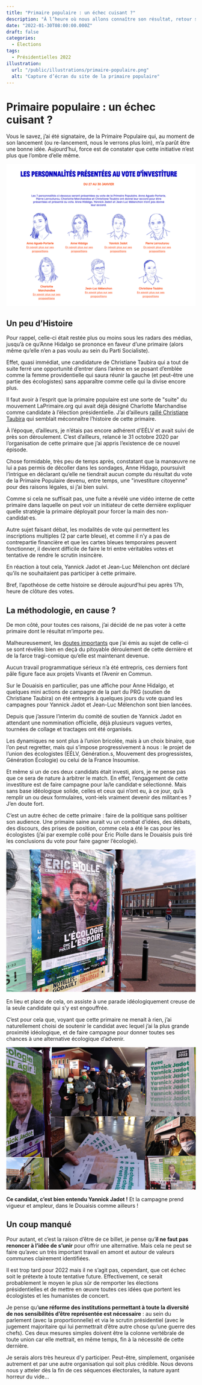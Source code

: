 ```yaml
---
title: "Primaire populaire : un échec cuisant ?"
description: "À l’heure où nous allons connaître son résultat, retour sur un incroyable fiasco !"
date: "2022-01-30T08:00:00.000Z"
draft: false
categories:
  - Élections
tags:
  - Présidentielles 2022
illustration:
  url: "/public/illustrations/primaire-populaire.png"
  alt: "Capture d’écran du site de la primaire populaire"
---
```


# Primaire populaire : un échec cuisant ?

Vous le savez, j’ai été signataire, de la Primaire Populaire qui, au moment de son lancement (ou re-lancement, nous le verrons plus loin), m’a parût être une bonne idée. Aujourd’hui, force est de constater que cette initiative n’est plus que l’ombre d’elle même.

![Capture d’écran du site de la Primaire Populaire](/public/illustrations/primaire-populaire.png)

## Un peu d’Histoire

Pour rappel, celle-ci était restée plus ou moins sous les radars des médias, jusqu’à ce qu’Anne Hidalgo se prononce en faveur d’une primaire (alors même qu’elle n’en a pas voulu au sein du Parti Socialiste).

Effet, quasi immédiat, une candidature de Christiane Taubira qui a tout de suite ferré une opportunité d’entrer dans l’arène en se posant d’emblée comme la femme providentielle qui saura réunir la gauche (et peut-être une partie des écologistes) sans apparaître comme celle qui la divise encore plus.

Il faut avoir à l’esprit que la primaire populaire est une sorte de "suite" du mouvement LaPrimaire.org qui avait déjà désigné Charlotte Marchandise comme candidate à l’élection présidentielle. J’ai d’ailleurs [raillé Christiane Taubira](https://twitter.com/nfroidure/status/1485233821251477511) qui semblait méconnaître l’histoire de cette primaire.

À l’époque, d’ailleurs, je n’étais pas encore adhérent d’EÉLV et avait suivi de près son déroulement. C’est d’ailleurs, relancé le 31 octobre 2020 par l’organisation de cette primaire que j’ai appris l’existence de ce nouvel épisode.

Chose formidable, très peu de temps après, constatant que la manœuvre ne lui a pas permis de décoller dans les sondages, Anne Hidago, poursuivit l’intrigue en déclarant qu’elle ne tiendrait aucun compte du résultat du vote de la Primaire Populaire devenu, entre temps, une "investiture citoyenne" pour des raisons légales, si j’ai bien suivi.

Comme si cela ne suffisait pas, une fuite a révélé une vidéo interne de cette primaire dans laquelle on peut voir un initiateur de cette dernière expliquer quelle stratégie la primaire déployait pour forcer la main des non-candidat·es.

Autre sujet faisant débat, les modalités de vote qui permettent les inscriptions multiples (2 par carte bleue), et comme il n’y a pas de contrepartie financière et que les cartes bleues temporaires peuvent fonctionner, il devient difficile de faire le tri entre véritables votes et tentative de rendre le scrutin insincère.

En réaction à tout cela, Yannick Jadot et Jean-Luc Mélenchon ont déclaré qu’ils ne souhaitaient pas participer à cette primaire.

Bref, l’apothéose de cette histoire se déroule aujourd’hui peu après 17h, heure de clôture des votes.

## La méthodologie, en cause ?

De mon côté, pour toutes ces raisons, j’ai décidé de ne pas voter à cette primaire dont le résultat m’importe peu.

Malheureusement, les [doutes importants](./l-union-pour-quoi-faire) que j’ai émis au sujet de celle-ci se sont révélés bien en deçà du pitoyable déroulement de cette dernière et de la farce tragi-comique qu’elle est maintenant devenue.

Aucun travail programmatique sérieux n’a été entrepris, ces derniers font pâle figure face aux projets Vivants et l’Avenir en Commun.

Sur le Douaisis en particulier, pas une affiche pour Anne Hidalgo, et quelques mini actions de campagne de la part du PRG (soutien de Christiane Taubira) on été entrepris à quelques jours du vote quand les campagnes pour Yannick Jadot et Jean-Luc Mélenchon sont bien lancées.

Depuis que j’assure l’interim du comité de soutien de Yannick Jadot en attendant une nommination officielle, déjà plusieurs vagues vertes, tournées de collage et tractages ont été organisés.

Les dynamiques ne sont plus à l’union bricolée, mais à un choix binaire, que l’on peut regretter, mais qui s’impose progressivement à nous : le projet de l’union des écologistes (EÉLV, Génération.s, Mouvement des progressistes, Génération Écologie) ou celui de la France Insoumise.

Et même si un de ces deux candidats était investi, alors, je ne pense pas que ce sera de nature à arbitrer le match. En effet, l’engagement de cette investiture est de faire campagne pour la/le candidat·e sélectionné. Mais sans base idéologique solide, celles et ceux qui n’ont eu, à ce jour, qu’à remplir un ou deux formulaires, vont-iels vraiment devenir des militant·es ? J’en doute fort.

C’est un autre échec de cette primaire : faire de la politique sans politiser son audience. Une primaire saine aurait vu un combat d’idées, des débats, des discours, des prises de position, comme cela a été le cas pour les écologistes (j’ai par exemple collé pour Éric Piolle dans le Douaisis puis tiré les conclusions du vote pour faire gagner l’écologie).

![Affiche d’Éric Piolle lors de la primaire écologiste](/public/illustrations/affiche-eric-piolle.jpg)

En lieu et place de cela, on assiste à une parade idéologiquement creuse de la seule candidate qui s’y est engouffrée.

C’est pour cela que, voyant que cette primaire ne menait à rien, j’ai naturellement choisi de soutenir le candidat avec lequel j’ai la plus grande proximité idéologique, et de faire campagne pour donner toutes ses chances à une alternative écologique d’advenir.

![Actions de campagne pour Yannick Jadot 2022 dans le Douaisis](/public/illustrations/campagne-jadot-2022.jpg)

**Ce candidat, c’est bien entendu Yannick Jadot !** Et la campagne prend vigueur et ampleur, dans le Douaisis comme ailleurs !

## Un coup manqué

Pour autant, et c’est la raison d’être de ce billet, je pense qu’**il ne faut pas renoncer à l’idée de s’unir** pour offrir une alternative. Mais cela ne peut se faire qu’avec un très important travail en amont et autour de valeurs communes clairement identifiées.

Il est trop tard pour 2022 mais il ne s’agit pas, cependant, que cet échec soit le prétexte à toute tentative future. Effectivement, ce serait probablement le moyen le plus sûr de remporter les élections présidentielles et de mettre en œuvre toutes ces idées que portent les écologistes et les humanistes de concert.

Je pense qu’**une réforme des institutions permettant à toute la diversité de nos sensibilités d’être représentée est nécessaire** : au sein du parlement (avec la proportionnelle) et via le scrutin présidentiel (avec le jugement majoritaire qui lui permettrait d’être autre chose qu’une guerre des chefs). Ces deux mesures simples doivent être la colonne vertébrale de toute union car elle mettrait, en même temps, fin à la nécessité de cette dernière.

Je serais alors très heureux d’y participer. Peut-être, simplement, organisée autrement et par une autre organisation qui soit plus crédible. Nous devons nous y atteler dès la fin de ces séquences électorales, la nature ayant horreur du vide...

